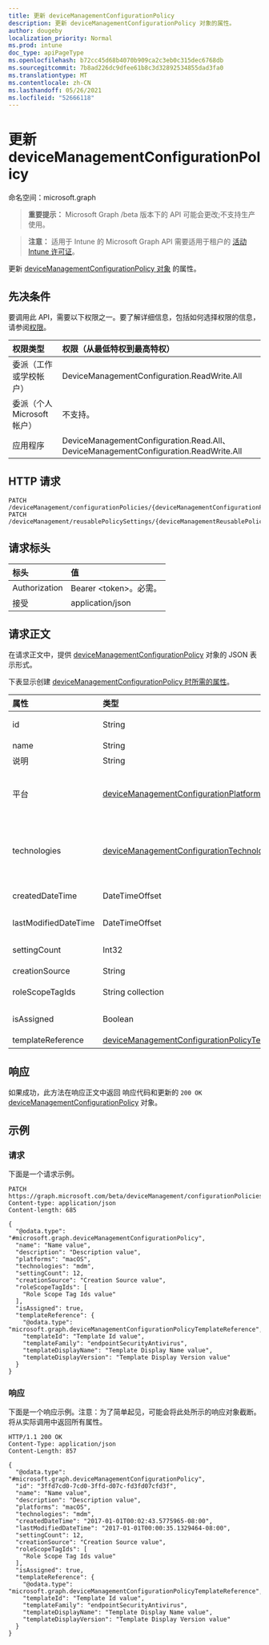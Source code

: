 ```yaml
---
title: 更新 deviceManagementConfigurationPolicy
description: 更新 deviceManagementConfigurationPolicy 对象的属性。
author: dougeby
localization_priority: Normal
ms.prod: intune
doc_type: apiPageType
ms.openlocfilehash: b72cc45d68b4070b909ca2c3eb0c315dec6768db
ms.sourcegitcommit: 7b8ad226dc9dfee61b8c3d32892534855dad3fa0
ms.translationtype: MT
ms.contentlocale: zh-CN
ms.lasthandoff: 05/26/2021
ms.locfileid: "52666118"
---
```

# <a name="update-devicemanagementconfigurationpolicy"></a>更新 deviceManagementConfigurationPolicy

命名空间：microsoft.graph

> **重要提示：** Microsoft Graph /beta 版本下的 API 可能会更改;不支持生产使用。

> **注意：** 适用于 Intune 的 Microsoft Graph API 需要适用于租户的 [活动 Intune 许可证](https://go.microsoft.com/fwlink/?linkid=839381)。

更新 [deviceManagementConfigurationPolicy 对象](../resources/intune-deviceconfigv2-devicemanagementconfigurationpolicy.md) 的属性。

## <a name="prerequisites"></a>先决条件
要调用此 API，需要以下权限之一。要了解详细信息，包括如何选择权限的信息，请参阅[权限](/graph/permissions-reference)。

|权限类型|权限（从最低特权到最高特权）|
|:---|:---|
|委派（工作或学校帐户）|DeviceManagementConfiguration.ReadWrite.All|
|委派（个人 Microsoft 帐户）|不支持。|
|应用程序|DeviceManagementConfiguration.Read.All、DeviceManagementConfiguration.ReadWrite.All|

## <a name="http-request"></a>HTTP 请求
<!-- {
  "blockType": "ignored"
}
-->
``` http
PATCH /deviceManagement/configurationPolicies/{deviceManagementConfigurationPolicyId}
PATCH /deviceManagement/reusablePolicySettings/{deviceManagementReusablePolicySettingId}/referencingConfigurationPolicies/{deviceManagementConfigurationPolicyId}
```

## <a name="request-headers"></a>请求标头
|标头|值|
|:---|:---|
|Authorization|Bearer &lt;token&gt;。必需。|
|接受|application/json|

## <a name="request-body"></a>请求正文
在请求正文中，提供 [deviceManagementConfigurationPolicy](../resources/intune-deviceconfigv2-devicemanagementconfigurationpolicy.md) 对象的 JSON 表示形式。

下表显示创建 [deviceManagementConfigurationPolicy 时所需的属性](../resources/intune-deviceconfigv2-devicemanagementconfigurationpolicy.md)。

|属性|类型|说明|
|:---|:---|:---|
|id|String|策略文档的键。 自动生成。|
|name|String|策略名称|
|说明|String|策略说明|
|平台|[deviceManagementConfigurationPlatforms](../resources/intune-deviceconfigv2-devicemanagementconfigurationplatforms.md)|此策略的平台。 可取值为：`none`、`macOS`、`windows10X`、`windows10`。|
|technologies|[deviceManagementConfigurationTechnologies](../resources/intune-deviceconfigv2-devicemanagementconfigurationtechnologies.md)|此策略的技术。 可取值为：`none`、`mdm`、`windows10XManagement`、`configManager`、`microsoftSense`。|
|createdDateTime|DateTimeOffset|策略创建日期和时间。 此属性是只读的。|
|lastModifiedDateTime|DateTimeOffset|策略上次修改日期和时间。 此属性是只读的。|
|settingCount|Int32|设置数。 此属性是只读的。|
|creationSource|String|策略创建源|
|roleScopeTagIds|String collection|此实体实例的范围标记列表。|
|isAssigned|Boolean|策略分配状态。 此属性是只读的。|
|templateReference|[deviceManagementConfigurationPolicyTemplateReference](../resources/intune-deviceconfigv2-devicemanagementconfigurationpolicytemplatereference.md)|模板参考信息|



## <a name="response"></a>响应
如果成功，此方法在响应正文中返回 响应代码和更新的 `200 OK` [deviceManagementConfigurationPolicy](../resources/intune-deviceconfigv2-devicemanagementconfigurationpolicy.md) 对象。

## <a name="example"></a>示例

### <a name="request"></a>请求
下面是一个请求示例。
``` http
PATCH https://graph.microsoft.com/beta/deviceManagement/configurationPolicies/{deviceManagementConfigurationPolicyId}
Content-type: application/json
Content-length: 685

{
  "@odata.type": "#microsoft.graph.deviceManagementConfigurationPolicy",
  "name": "Name value",
  "description": "Description value",
  "platforms": "macOS",
  "technologies": "mdm",
  "settingCount": 12,
  "creationSource": "Creation Source value",
  "roleScopeTagIds": [
    "Role Scope Tag Ids value"
  ],
  "isAssigned": true,
  "templateReference": {
    "@odata.type": "microsoft.graph.deviceManagementConfigurationPolicyTemplateReference",
    "templateId": "Template Id value",
    "templateFamily": "endpointSecurityAntivirus",
    "templateDisplayName": "Template Display Name value",
    "templateDisplayVersion": "Template Display Version value"
  }
}
```

### <a name="response"></a>响应
下面是一个响应示例。注意：为了简单起见，可能会将此处所示的响应对象截断。将从实际调用中返回所有属性。
``` http
HTTP/1.1 200 OK
Content-Type: application/json
Content-Length: 857

{
  "@odata.type": "#microsoft.graph.deviceManagementConfigurationPolicy",
  "id": "3ffd7cd0-7cd0-3ffd-d07c-fd3fd07cfd3f",
  "name": "Name value",
  "description": "Description value",
  "platforms": "macOS",
  "technologies": "mdm",
  "createdDateTime": "2017-01-01T00:02:43.5775965-08:00",
  "lastModifiedDateTime": "2017-01-01T00:00:35.1329464-08:00",
  "settingCount": 12,
  "creationSource": "Creation Source value",
  "roleScopeTagIds": [
    "Role Scope Tag Ids value"
  ],
  "isAssigned": true,
  "templateReference": {
    "@odata.type": "microsoft.graph.deviceManagementConfigurationPolicyTemplateReference",
    "templateId": "Template Id value",
    "templateFamily": "endpointSecurityAntivirus",
    "templateDisplayName": "Template Display Name value",
    "templateDisplayVersion": "Template Display Version value"
  }
}
```




